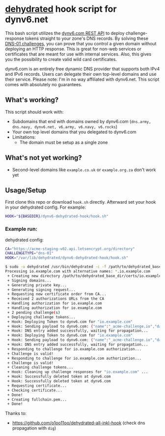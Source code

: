 # [dehydrated](https://github.com/dehydrated-io/dehydrated) hook script for dynv6.net

This bash script utilizes the [dynv6.com REST API](https://dynv6.github.io/api-spec/) to deploy challenge-response tokens straight to your zone's DNS records. By solving these [DNS-01 challenges](https://github.com/dehydrated-io/dehydrated/blob/master/docs/dns-verification.md), you can prove that you control a given domain without deploying an HTTP response. This is great for non-web services or certificates that are meant for use with internal services. Also, this gives you the possibility to create valid wild card certificates. 

dynv6.com is an entirely free dynamic DNS provider that supports both IPv4 and IPv6 records. Users can delegate their own top-level domains and use their service. Please note: I'm in no way affiliated with dynv6.net. This script comes with absolutely no guarantees. 

## What's working?

This script should work with:
- Subdomains that end with domains owned by dynv6.com (`dns.army, dns.navy, dynv6.net, v6.army, v6.navy, v6.rocks`)
- Your own top level domains that you delegated to dynv6.com 
- Limitations: 
  - The domain must be setup as a single zone 

## What's not yet working?
- Second-level domains like `example.co.uk` or `example.org.za` don't work yet

## Usage/Setup

First clone this repo or download `hook.sh` directly. Afterward set your hook in your dehydrated config. For example:

```sh
HOOK="${BASEDIR}/dynv6-dehydrated-hook/hook.sh"
```

### Example run:

dehydrated config:

```sh
CA="https://acme-staging-v02.api.letsencrypt.org/directory" 
CHALLENGETYPE="dns-01"
HOOK="/var/lib/dehydrated/dynv6-dehydrated-hook/hook.sh"
```

```sh
$ sudo -u dehydrated /usr/bin/dehydrated -c -f /path/to/dehydrated_base_dir/config
Processing io.example.com with alternative names: *.io.example.com
 + Creating new directory /path/to/dehydrated_base_dir/certs/io.example.com ...
 + Signing domains...
 + Generating private key...
 + Generating signing request...
 + Requesting new certificate order from CA...
 + Received 2 authorizations URLs from the CA
 + Handling authorization for io.example.com
 + Handling authorization for io.example.com
 + 2 pending challenge(s)
 + Deploying challenge tokens...
 + Hook: Deploying Token to dynv6.com for "io.example.com"
 + Hook: Sending payload to dynv6.com: {"name":"_acme-challenge.io","data":"ZaC4pBB2_pb0DuazXI1vTtzz-CJIXbAtAHBsOg3Tz","type":"TXT"}
 + Hook: DNS entry added successfully, waiting for propagation...
 + Hook: Deploying Token to dynv6.com for "io.example.com"
 + Hook: Sending payload to dynv6.com: {"name":"_acme-challenge.io","data":"BhNdL7mHjUJRZnzscul83Dy3qwWY-Ddx6aPgRW4Bm","type":"TXT"}
 + Hook: DNS entry added successfully, waiting for propagation...
 + Responding to challenge for io.example.com authorization...
 + Challenge is valid!
 + Responding to challenge for io.example.com authorization...
 + Challenge is valid!
 + Cleaning challenge tokens...
 + Hook: Cleaning up challenge responses for "io.example.com" ...
 + Hook: Successfully deleted token at dynv6.com
 + Hook: Successfully deleted token at dynv6.com
 + Requesting certificate...
 + Checking certificate...
 + Done!
 + Creating fullchain.pem...
 + Done!
```

Thanks to:
* https://github.com/o1oo11oo/dehydrated-all-inkl-hook (check dns propagation with `dig`)

